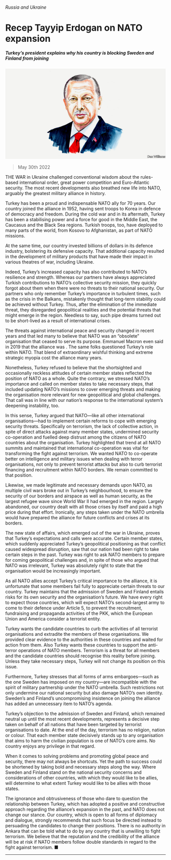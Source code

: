 ###### Russia and Ukraine

# Recep Tayyip Erdogan on NATO expansion 

##### Turkey’s president explains why his country is blocking Sweden and Finland from joining 

![image](images/20220528_BID004.jpg) 

> May 30th 2022 

THE WAR in Ukraine challenged conventional wisdom about the rules-based international order, great power competition and Euro-Atlantic security. The most recent developments also breathed new life into NATO, arguably the greatest military alliance in history.

Turkey has been a proud and indispensable NATO ally for 70 years. Our country joined the alliance in 1952, having sent troops to Korea in defence of democracy and freedom. During the cold war and in its aftermath, Turkey has been a stabilising power and a force for good in the Middle East, the Caucasus and the Black Sea regions. Turkish troops, too, have deployed to many parts of the world, from Kosovo to Afghanistan, as part of NATO missions.

At the same time, our country invested billions of dollars in its defence industry, bolstering its defensive capacity. That additional capacity resulted in the development of military products that have made their impact in various theatres of war, including Ukraine. 

Indeed, Turkey’s increased capacity has also contributed to NATO’s resilience and strength. Whereas our partners have always appreciated Turkish contributions to NATO’s collective security mission, they quickly forgot about them when there were no threats to their national security. Our partners who only remember Turkey’s importance in turbulent times, such as the crisis in the Balkans, mistakenly thought that long-term stability could be achieved without Turkey. Thus, after the elimination of the immediate threat, they disregarded geopolitical realities and the potential threats that might emerge in the region. Needless to say, such pipe dreams turned out to be short-lived as a result of international crises.

The threats against international peace and security changed in recent years and that led many to believe that NATO was an “obsolete” organisation that ceased to serve its purpose. Emmanuel Macron even said in 2019 that the alliance was . The same folks questioned Turkey’s role within NATO. That blend of extraordinary wishful thinking and extreme strategic myopia cost the alliance many years.

Nonetheless, Turkey refused to believe that the shortsighted and occasionally reckless attitudes of certain member states reflected the position of NATO as a whole. Quite the contrary, we stressed NATO’s importance and called on member states to take necessary steps, that included updating NATO’s missions to cover emerging threats and making the organisation more relevant for new geopolitical and global challenges. That call was in line with our nation’s response to the international system’s deepening instability, too. 

In this sense, Turkey argued that NATO—like all other international organisations—had to implement certain reforms to cope with emerging security threats. Specifically on terrorism, the lack of collective action, in spite of direct attacks against many member states, undermined security co-operation and fuelled deep distrust among the citizens of NATO countries about the organisation. Turkey highlighted that trend at all NATO summits and maintained that international co-operation was vital for transforming the fight against terrorism. We wanted NATO to co-operate better on intelligence and military issues when dealing with terror organisations, not only to prevent terrorist attacks but also to curb terrorist financing and recruitment within NATO borders. We remain committed to that position.

Likewise, we made legitimate and necessary demands upon NATO, as multiple civil wars broke out in Turkey’s neighbourhood, to ensure the security of our borders and airspace as well as human security, as the largest refugee wave since World War II had emerged in the region. Largely abandoned, our country dealt with all those crises by itself and paid a high price during that effort. Ironically, any steps taken under the NATO umbrella would have prepared the alliance for future conflicts and crises at its borders.

The new state of affairs, which emerged out of the war in Ukraine, proves that Turkey’s expectations and calls were accurate. Certain member states, which suddenly appreciated Turkey’s geopolitical positioning as that conflict caused widespread disruption, saw that our nation had been right to take certain steps in the past. Turkey was right to ask NATO members to prepare for coming geopolitical challenges and, in spite of those who argued that NATO was irrelevant, Turkey was absolutely right to state that the organisation would be increasingly important. 

As all NATO allies accept Turkey’s critical importance to the alliance, it is unfortunate that some members fail fully to appreciate certain threats to our country. Turkey maintains that the admission of Sweden and Finland entails risks for its own security and the organisation’s future. We have every right to expect those countries, which will expect NATO’s second-largest army to come to their defence under Article 5, to prevent the recruitment, fundraising and propaganda activities of the PKK, which the European Union and America consider a terrorist entity. 

Turkey wants the candidate countries to curb the activities of all terrorist organisations and extradite the members of these organisations. We provided clear evidence to the authorities in these countries and waited for action from them. Also Turkey wants these countries to support the anti-terror operations of NATO members. Terrorism is a threat for all members and the candidate countries should recognise this reality before joining. Unless they take necessary steps, Turkey will not change its position on this issue.

Furthermore, Turkey stresses that all forms of arms embargoes—such as the one Sweden has imposed on my country—are incompatible with the spirit of military partnership under the NATO umbrella. Such restrictions not only undermine our national security but also damage NATO’s own identity. Sweden’s and Finland’s uncompromising insistence on joining the alliance has added an unnecessary item to NATO’s agenda.

Turkey’s objection to the admission of Sweden and Finland, which remained neutral up until the most recent developments, represents a decisive step taken on behalf of all nations that have been targeted by terrorist organisations to date. At the end of the day, terrorism has no religion, nation or colour. That each member state decisively stands up to any organisation that aims to harm the civilian population is one of NATO’s core aims. No country enjoys any privilege in that regard.

When it comes to solving problems and promoting global peace and security, there may not always be shortcuts. Yet the path to success could be shortened by taking bold and necessary steps along the way. Where Sweden and Finland stand on the national security concerns and considerations of other countries, with which they would like to be allies, will determine to what extent Turkey would like to be allies with those states.

The ignorance and obtrusiveness of those who dare to question the relationship between Turkey, which has adopted a positive and constructive approach regarding the alliance’s expansion in the past, and NATO does not change our stance. Our country, which is open to all forms of diplomacy and dialogue, strongly recommends that such focus be directed instead to persuading the candidates to change their positions. There is no authority in Ankara that can be told what to do by any country that is unwilling to fight terrorism. We believe that the reputation and the credibility of the alliance will be at risk if NATO members follow double standards in regard to the fight against terrorism. ■

_______________



